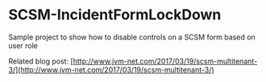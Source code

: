 # SCSM-IncidentFormLockDown
Sample project to show how to disable controls on a SCSM form based on user role

Related blog post: [http://www.jvm-net.com/2017/03/19/scsm-multitenant-3/](http://www.jvm-net.com/2017/03/19/scsm-multitenant-3/)
